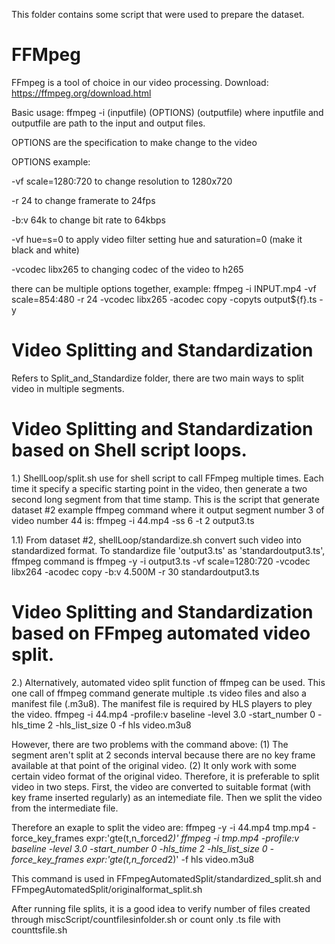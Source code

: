 This folder contains some script that were used to prepare the dataset.


# FFMpeg
FFmpeg is a tool of choice in our video processing.
Download:
https://ffmpeg.org/download.html

Basic usage:
ffmpeg -i (inputfile) (OPTIONS) (outputfile)
where inputfile and outputfile are path to the input and output files.

OPTIONS are the specification to make change to the video

OPTIONS example:

-vf scale=1280:720      to change resolution to 1280x720

-r 24                   to change framerate to 24fps

-b:v 64k                to change bit rate to 64kbps

-vf hue=s=0             to apply video filter setting hue and saturation=0 (make it black and white)

-vcodec libx265         to changing codec of the video to h265

there can be multiple options together, example:
ffmpeg -i INPUT.mp4 -vf scale=854:480 -r 24 -vcodec libx265 -acodec copy -copyts output${f}.ts -y

# Video Splitting and Standardization
Refers to Split_and_Standardize folder, there are two main ways to split video in multiple segments.

# Video Splitting and Standardization based on Shell script loops. 
1.) ShellLoop/split.sh use for shell script to call FFmpeg multiple times. Each time it specify a specific starting point in the video, then generate a two second long segment from that time stamp. This is the script that generate dataset #2
example ffmpeg command where it output segment number 3 of video number 44 is: 
ffmpeg -i 44.mp4 -ss 6 -t 2 output3.ts

1.1) From dataset #2, shellLoop/standardize.sh convert such video into standardized format.
To standardize file 'output3.ts' as 'standardoutput3.ts', ffmpeg command is 
ffmpeg -y -i output3.ts -vf scale=1280:720 -vcodec libx264 -acodec copy -b:v 4.500M -r 30 standardoutput3.ts

# Video Splitting and Standardization based on FFmpeg automated video split. 
2.) Alternatively, automated video split function of ffmpeg can be used. This one call of ffmpeg command generate multiple .ts video files and also a manifest file (.m3u8). The manifest file is required by HLS players to pley the video.
ffmpeg -i 44.mp4 -profile:v baseline -level 3.0 -start_number 0 -hls_time 2 -hls_list_size 0 -f hls video.m3u8

However, there are two problems with the command above: (1) The segment aren't split at 2 seconds interval because there are no key frame available at that point of the original video. (2) It only work with some certain video format of the original video. Therefore, it is preferable to split video in two steps. First, the video are converted to suitable format (with key frame inserted regularly) as an intemediate file. Then we split the video from the intermediate file. 

Therefore an exaple to split the video are:
ffmpeg -y -i 44.mp4 tmp.mp4 -force_key_frames expr:'gte(t,n_forced*2)'
ffmpeg -i tmp.mp4 -profile:v baseline -level 3.0 -start_number 0 -hls_time 2 -hls_list_size 0 -force_key_frames expr:'gte(t,n_forced*2)' -f hls video.m3u8

This command is used in FFmpegAutomatedSplit/standardized_split.sh and FFmpegAutomatedSplit/originalformat_split.sh

After running file splits, it is a good idea to verify number of files created through miscScript/countfilesinfolder.sh or count only .ts file with counttsfile.sh
